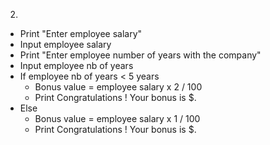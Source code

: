 2. 
- Print "Enter employee salary"
- Input employee salary
- Print "Enter employee number of years with the company"
- Input employee nb of years
- If employee nb of years < 5 years 
  - Bonus value = employee salary x 2 / 100
  - Print Congratulations ! Your bonus is $<bonus value>.
- Else
  - Bonus value = employee salary x 1 / 100
  - Print Congratulations ! Your bonus is $<bonus value>.



